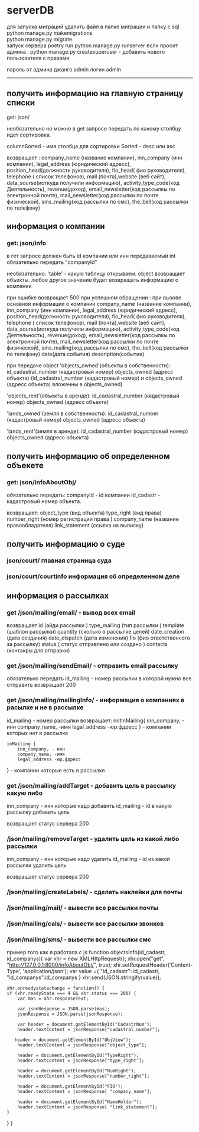 
# serverDB
для запуска миграций удалить файл в папке миграции и папку с sql
python manage.py makemigrations  
python manage.py migrate  
 запуск сервера poetry run python manage.py runserver 
если просит админа : 
python manage.py createsuperuser - добавить нового пользователя с правами 


пароль от админа джанго admin 
логин admin



_____________________________________________________________________________________
## получить информацию на главную страницу списки 

get: json/

необязательно но можно в get запросе передать по какому столбцу идет сортировка. 

columnSorted - имя столбца для сортировки 
Sorted - desc или asc

возвращает : 
 company_name (название компании), inn_company (инн компании), legal_address (юридический адресс),  position_head(должность руководителя), fio_head( фио руководителя), telephone ( список телефонов),
mail (почта),website (веб сайт), data_sourse(иоткуда получили информацию), activity_type_code(код Деятельность), revenue(доход), email_newsletter(код рассылкы по электронной почте), 
mail_newsletter(код рассылки по почте физической), sms_mailing(код рассылки по смс), the_bell(код рассылки по телефону)
 
## информация о компании 

### get: json/info 
в гет запросе должен быть id компании или инн передаваемый int
обязательно передать
"companyId"

необязательно:
'table' -  какую таблицу открываем. object возвращает объекты. любое другое значение будет возвращать информацию о компании 

при ошибке возвращает 500 
при успешном обращении  :
при вызове основной информации о компании 
  company_name (название компании), inn_company (инн компании), legal_address (юридический адресс),  position_head(должность руководителя), fio_head( фио руководителя), telephone ( список телефонов),
  mail (почта),website (веб сайт), data_sourse(иоткуда получили информацию), activity_type_code(код Деятельность), revenue(доход), email_newsletter(код рассылкы по электронной почте), 
  mail_newsletter(код рассылки по почте физической), sms_mailing(код рассылки по смс), the_bell(код рассылки по телефону)
  date(дата события)
  description(событие)
  

при передаче object 
'objects_owned'(объекты в собственности): 
        id_cadastral_number (кадастровый номер)
        objects_owned (адресс объекта)
(id_cadastral_number (кадастровый номер) и objects_owned (адресс объекта) вложенны в objects_owned)

'objects_rent'(объекты в аренде):
        id_cadastral_number (кадастровый номер)
        objects_owned (адресс объекта)


'lands_owned'(земля в собственности): 
        id_cadastral_number (кадастровый номер)
        objects_owned (адресс объекта)


'lands_rent'(земля в аренде): 
        id_cadastral_number (кадастровый номер)
        objects_owned (адресс объекта)

 
## получить информацию об определенном объекете 
### get: json/infoAboutObj/
обязательно передать: 
companyId - id компании 
id_cadastr - кадастровый номер объекта. 

возвращает:
object_type (вид объекта)
type_right (вид права)
number_right (номер регистрации права )
company_name (название правообладателя)
link_statement (ссылка на выписку)

## получить информацию о суде

### json/court/ главная страница суда

### json/court/courtinfo информация об определенном деле


## информация о рассылках 
### get  /json/mailing/email/ - вывод всех email

возвращает
id (айди рассылки )
type_mailing (тип рассылки )
template (шаблон рассылки)
quantity (сколько в рассылке целей)
date_creation (дата создания)
date_dispatch (дата изменения)
fio (фио ответственного за рассылку)
status ( статус отправлено или создано )
contacts (контакры для отправки)


### get /json/mailing/sendEmail/ - отправить email рассылку 
обязательно передать
id_mailing - номер рассылки в которой нужно все отправить 
возвращает 200


### get /json/mailing/mailingInfo/ - информация о компаниях в расылке и не в рассылке 
id_mailing - номер рассылки 
возвращает:
    notInMailing{
        inn_company, - инн
        company_name, -имя
        legal_address -юр.фдресс
} - компании которых нет в рассылке

    inMailing {
        inn_company, - инн
        company_name, -имя
        legal_address -юр.фдресс
} - компании которые есть в рассылке


### get /json/mailing/addTarget - добавить цель в рассылку какую либо
inn_company - инн которые надо добавить 
id_mailing - id в какую рассылку добавить цель 

возвращает 
статус сервера 200

### /json/mailing/removeTarget - удалить цель из какой либо рассылки 
inn_company - инн которые надо удалить 
id_mailing - id из какой рассылки удалить цель 

возвращает 
статус сервера 200

### /json/mailing/createLabels/ - сделать наклейки для почты

### /json/mailing/mail/ - вывести все рассылки почты 

### /json/mailing/cals/ - вывести все рассылки звонков 

### /json/mailing/sms/ - вывести все рассылки смс





пример того как я работала с js 
function objectsInfo(id_cadastr, id_companys){
    var xhr = new XMLHttpRequest();
    xhr.open("get", "http://127.0.0.1:8000/infoAboutObj/", true);
    xhr.setRequestHeader('Content-Type', 'application/json');
    var value ={
        "id_cadastr": id_cadastr,
        "id_companys":id_companys
    }
    xhr.send(JSON.stringify(value));

    xhr.onreadystatechange = function() {
    if (xhr.readyState === 4 && xhr.status === 200) {
        var mas = xhr.responseText;

        var jsonResponse = JSON.parse(mas);
        jsonResponse = JSON.parse(jsonResponse);

        var header = document.getElementById("CadastrNum");
        header.textContent = jsonResponse["cadastral_number"];

       header = document.getElementById("ObjView");
        header.textContent = jsonResponse["object_type"];

        header = document.getElementById("TypeRight");
        header.textContent = jsonResponse["type_right"];

        header = document.getElementById("NumRight");
        header.textContent = jsonResponse["number_right"];

        header = document.getElementById("FIO");
        header.textContent = jsonResponse[ "company_name"];

        header = document.getElementById("NameHolder");
        header.textContent = jsonResponse[ "link_statement"];
    }
}
}

